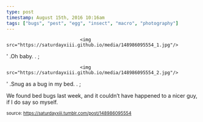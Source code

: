 ```yaml
---
type: post
timestamp: August 15th, 2016 10:16am
tags: ["bugs", "pest", "egg", "insect", "macro", "photography"]
---
```



                               <img src="https://saturdayxiii.github.io/media/148986095554_1.jpg"/>
                           

                                                           
' .Oh baby.  . 
;
                                                                                                                           

                               <img src="https://saturdayxiii.github.io/media/148986095554_2.jpg"/>
                           

                                                           
' .Snug as a bug in my bed.  . 
;
                                                                                                                      
We found bed bugs last week, and it couldn’t have happened to a nicer guy, if I do say so myself.
 
                                    
                
                
                
                
                                
<small>source: https://saturdayxiii.tumblr.com/post/148986095554</small>